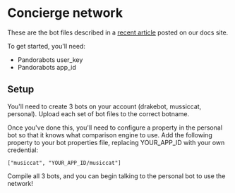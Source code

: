 # Concierge network

These are the bot files described in a [recent article]() posted on
our docs site. 

To get started, you'll need:

- Pandorabots user_key
- Pandorabots app_id

## Setup

You'll need to create 3 bots on your account (drakebot, mussiccat, personal).
Upload each set of bot files to the correct botname.

Once you've done this, you'll need to configure a property in the personal bot
so that it knows what comparison engine to use. Add the following property to
your bot properties file, replacing YOUR_APP_ID with your own credential:

```
["musiccat", "YOUR_APP_ID/musiccat"]
```

Compile all 3 bots, and you can begin talking to the personal bot to use the
network!

